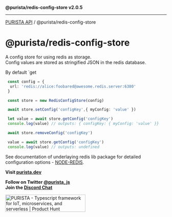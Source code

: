 **@purista/redis-config-store v2.0.5**

***

[PURISTA API](../../packages.md) / @purista/redis-config-store

# @purista/redis-config-store

 A config store for using redis as storage.  
 Config values are stored as stringified JSON in the redis database.

 By default `get

```typescript
 const config = {
  url: 'redis://alice:foobared@awesome.redis.server:6380'
 }

 const store = new RedisConfigStore(config)

 await store.setConfig('configKey',{ myConfig: 'value' })

 let value = await store.getConfig('configKey')
 console.log(value) // outputs: { configKey: { myConfig: 'value' }}

 await store.removeConfig('configKey')

 value = await store.getConfig('configKey')
 console.log(value) // outputs: undefined

 ```

 See documentation of underlaying redis lib package for detailed configuration options - [NODE-REDIS](https://redis.js.org).

**Visit [purista.dev](https://purista.dev)**

**Follow on Twitter [@purista_js](https://twitter.com/purista_js)**  
**Join the [Discord Chat](https://discord.gg/9feaUm3H2v)**

<a href="https://www.producthunt.com/posts/purista?utm_source=badge-featured&utm_medium=badge&utm_souce=badge-purista" target="_blank"><img src="https://api.producthunt.com/widgets/embed-image/v1/featured.svg?post_id=386519&theme=light" alt="PURISTA - Typescript&#0032;framework&#0032;for&#0032;IoT&#0044;&#0032;microservices&#0044;&#0032;and&#0032;serverless | Product Hunt" style="width: 250px; height: 54px;" width="250" height="54" /></a>
